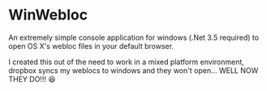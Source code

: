 WinWebloc
=========

An extremely simple console application for windows (.Net 3.5 required) to open OS X's webloc files in your default browser.

I created this out of the need to work in a mixed platform environment, dropbox syncs my weblocs to windows and they won't open... WELL NOW THEY DO!!! :satisfied:
